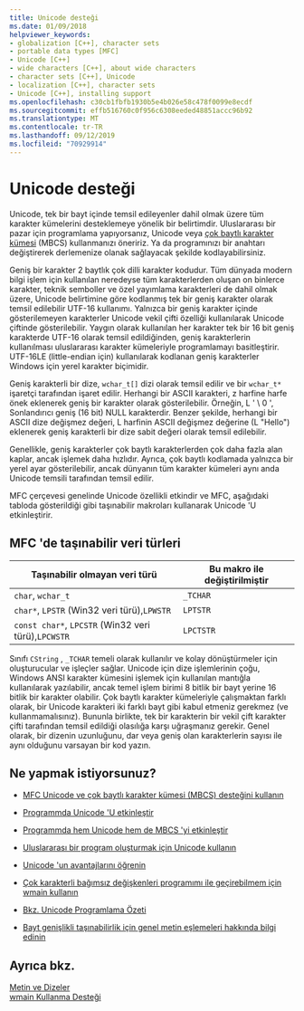 ```yaml
---
title: Unicode desteği
ms.date: 01/09/2018
helpviewer_keywords:
- globalization [C++], character sets
- portable data types [MFC]
- Unicode [C++]
- wide characters [C++], about wide characters
- character sets [C++], Unicode
- localization [C++], character sets
- Unicode [C++], installing support
ms.openlocfilehash: c30cb1fbfb1930b5e4b026e58c478f0099e8ecdf
ms.sourcegitcommit: effb516760c0f956c6308eeded48851accc96b92
ms.translationtype: MT
ms.contentlocale: tr-TR
ms.lasthandoff: 09/12/2019
ms.locfileid: "70929914"
---
```

# <a name="support-for-unicode"></a>Unicode desteği

Unicode, tek bir bayt içinde temsil edileyenler dahil olmak üzere tüm karakter kümelerini desteklemeye yönelik bir belirtimdir.  Uluslararası bir pazar için programlama yapıyorsanız, Unicode veya [çok baytlı karakter kümesi](../text/support-for-multibyte-character-sets-mbcss.md) (MBCS) kullanmanızı öneririz. Ya da programınızı bir anahtarı değiştirerek derlemenize olanak sağlayacak şekilde kodlayabilirsiniz.

Geniş bir karakter 2 baytlık çok dilli karakter kodudur. Tüm dünyada modern bilgi işlem için kullanılan neredeyse tüm karakterlerden oluşan on binlerce karakter, teknik semboller ve özel yayımlama karakterleri de dahil olmak üzere, Unicode belirtimine göre kodlanmış tek bir geniş karakter olarak temsil edilebilir UTF-16 kullanımı. Yalnızca bir geniş karakter içinde gösterilemeyen karakterler Unicode vekil çifti özelliği kullanılarak Unicode çiftinde gösterilebilir. Yaygın olarak kullanılan her karakter tek bir 16 bit geniş karakterde UTF-16 olarak temsil edildiğinden, geniş karakterlerin kullanılması uluslararası karakter kümeleriyle programlamayı basitleştirir. UTF-16LE (little-endian için) kullanılarak kodlanan geniş karakterler Windows için yerel karakter biçimidir.

Geniş karakterli bir dize, `wchar_t[]` dizi olarak temsil edilir ve bir `wchar_t*` işaretçi tarafından işaret edilir. Herhangi bir ASCII karakteri, z harfine harfe önek eklenerek geniş bir karakter olarak gösterilebilir. Örneğin, L ' \ 0 ', Sonlandırıcı geniş (16 bit) NULL karakterdir. Benzer şekilde, herhangi bir ASCII dize değişmez değeri, L harfinin ASCII değişmez değerine (L "Hello") eklenerek geniş karakterli bir dize sabit değeri olarak temsil edilebilir.

Genellikle, geniş karakterler çok baytlı karakterlerden çok daha fazla alan kaplar, ancak işlemek daha hızlıdır. Ayrıca, çok baytlı kodlamada yalnızca bir yerel ayar gösterilebilir, ancak dünyanın tüm karakter kümeleri aynı anda Unicode temsili tarafından temsil edilir.

MFC çerçevesi genelinde Unicode özellikli etkindir ve MFC, aşağıdaki tabloda gösterildiği gibi taşınabilir makroları kullanarak Unicode 'U etkinleştirir.

## <a name="portable-data-types-in-mfc"></a>MFC 'de taşınabilir veri türleri

|Taşınabilir olmayan veri türü|Bu makro ile değiştirilmiştir|
|-----------------------------|----------------------------|
|`char`, `wchar_t`|`_TCHAR`|
|`char*`, `LPSTR` (Win32 veri türü),`LPWSTR`|`LPTSTR`|
|`const char*`, `LPCSTR` (Win32 veri türü),`LPCWSTR`|`LPCTSTR`|

Sınıfı `CString` , `_TCHAR` temeli olarak kullanılır ve kolay dönüştürmeler için oluşturucular ve işleçler sağlar. Unicode için dize işlemlerinin çoğu, Windows ANSI karakter kümesini işlemek için kullanılan mantığla kullanılarak yazılabilir, ancak temel işlem birimi 8 bitlik bir bayt yerine 16 bitlik bir karakter olabilir. Çok baytlı karakter kümeleriyle çalışmaktan farklı olarak, bir Unicode karakteri iki farklı bayt gibi kabul etmeniz gerekmez (ve kullanmamalısınız). Bununla birlikte, tek bir karakterin bir vekil çift karakter çifti tarafından temsil edildiği olasılığa karşı uğraşmanız gerekir. Genel olarak, bir dizenin uzunluğunu, dar veya geniş olan karakterlerin sayısı ile aynı olduğunu varsayan bir kod yazın.

## <a name="what-do-you-want-to-do"></a>Ne yapmak istiyorsunuz?

- [MFC Unicode ve çok baytlı karakter kümesi (MBCS) desteğini kullanın](../atl-mfc-shared/unicode-and-multibyte-character-set-mbcs-support.md)

- [Programmda Unicode 'U etkinleştir](../text/international-enabling.md)

- [Programmda hem Unicode hem de MBCS 'yi etkinleştir](../text/internationalization-strategies.md)

- [Uluslararası bir program oluşturmak için Unicode kullanın](../text/unicode-programming-summary.md)

- [Unicode 'un avantajlarını öğrenin](../text/benefits-of-character-set-portability.md)

- [Çok karakterli bağımsız değişkenleri programımı ile geçirebilmem için wmain kullanın](../text/support-for-using-wmain.md)

- [Bkz. Unicode Programlama Özeti](../text/unicode-programming-summary.md)

- [Bayt genişlikli taşınabilirlik için genel metin eşlemeleri hakkında bilgi edinin](../text/generic-text-mappings-in-tchar-h.md)

## <a name="see-also"></a>Ayrıca bkz.

[Metin ve Dizeler](../text/text-and-strings-in-visual-cpp.md)<br/>
[wmain Kullanma Desteği](../text/support-for-using-wmain.md)